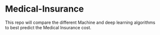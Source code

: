 # Medical-Insurance
This repo will compare the different Machine and deep learning algorithms to best predict the Medical Insurance cost.
